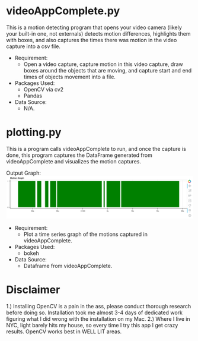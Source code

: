 # videoAppComplete.py
This is a motion detecting program that opens your video camera (likely your built-in one, not externals) detects motion differences, highlights them with boxes, and also captures the times there was motion in the video capture into a csv file.
- Requirement:
	- Open a video capture, capture motion in this video capture, draw boxes around the objects that are moving, and capture start and end times of objects movement into a file.
- Packages Used:
	- OpenCV via cv2
	- Pandas
- Data Source:
	- N/A.
	
# plotting.py
This is a program calls videoAppComplete to run, and once the capture is done, this program captures the DataFrame generated from videoAppComplete and visualizes the motion captures.

Output Graph:
![alt text](https://github.com/ctrios67/Python/blob/master/ActualPrograms/OpenCV_App/sample.png "Visual Example")

- Requirement:
	- Plot a time series graph of the motions captured in videoAppComplete.
- Packages Used:
	- bokeh
- Data Source:
	- Dataframe from videoAppComplete.
	
# Disclaimer
1.) Installing OpenCV is a pain in the ass, please conduct thorough research before doing so. Installation took me almost 3-4 days of dedicated work figuring what I did wrong with the installation on my Mac.
2.) Where I live in NYC, light barely hits my house, so every time I try this app I get crazy results. OpenCV works best in WELL LIT areas.